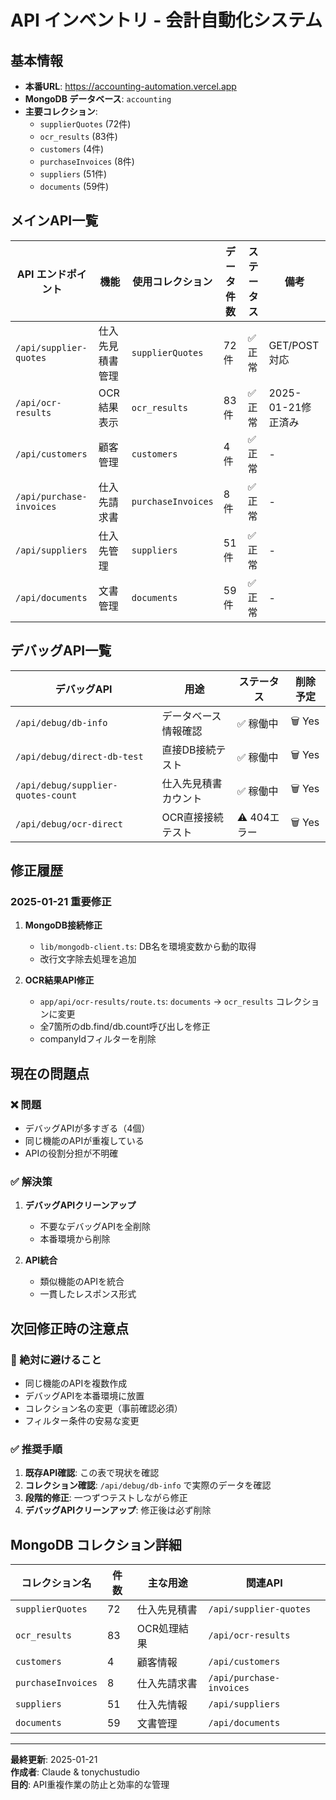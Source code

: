 # API インベントリ - 会計自動化システム

## 基本情報
- **本番URL**: https://accounting-automation.vercel.app
- **MongoDB データベース**: `accounting`
- **主要コレクション**: 
  - `supplierQuotes` (72件)
  - `ocr_results` (83件) 
  - `customers` (4件)
  - `purchaseInvoices` (8件)
  - `suppliers` (51件)
  - `documents` (59件)

## メインAPI一覧

| API エンドポイント | 機能 | 使用コレクション | データ件数 | ステータス | 備考 |
|---|---|---|---|---|---|
| `/api/supplier-quotes` | 仕入先見積書管理 | `supplierQuotes` | 72件 | ✅ 正常 | GET/POST対応 |
| `/api/ocr-results` | OCR結果表示 | `ocr_results` | 83件 | ✅ 正常 | 2025-01-21修正済み |
| `/api/customers` | 顧客管理 | `customers` | 4件 | ✅ 正常 | - |
| `/api/purchase-invoices` | 仕入先請求書 | `purchaseInvoices` | 8件 | ✅ 正常 | - |
| `/api/suppliers` | 仕入先管理 | `suppliers` | 51件 | ✅ 正常 | - |
| `/api/documents` | 文書管理 | `documents` | 59件 | ✅ 正常 | - |

## デバッグAPI一覧

| デバッグAPI | 用途 | ステータス | 削除予定 |
|---|---|---|---|
| `/api/debug/db-info` | データベース情報確認 | ✅ 稼働中 | 🗑️ Yes |
| `/api/debug/direct-db-test` | 直接DB接続テスト | ✅ 稼働中 | 🗑️ Yes |
| `/api/debug/supplier-quotes-count` | 仕入先見積書カウント | ✅ 稼働中 | 🗑️ Yes |
| `/api/debug/ocr-direct` | OCR直接接続テスト | ⚠️ 404エラー | 🗑️ Yes |

## 修正履歴

### 2025-01-21 重要修正
1. **MongoDB接続修正**
   - `lib/mongodb-client.ts`: DB名を環境変数から動的取得
   - 改行文字除去処理を追加

2. **OCR結果API修正** 
   - `app/api/ocr-results/route.ts`: `documents` → `ocr_results` コレクションに変更
   - 全7箇所のdb.find/db.count呼び出しを修正
   - companyIdフィルターを削除

## 現在の問題点

### ❌ 問題
- デバッグAPIが多すぎる（4個）
- 同じ機能のAPIが重複している
- APIの役割分担が不明確

### ✅ 解決策
1. **デバッグAPIクリーンアップ**
   - 不要なデバッグAPIを全削除
   - 本番環境から削除

2. **API統合**
   - 類似機能のAPIを統合
   - 一貫したレスポンス形式

## 次回修正時の注意点

### 🚨 絶対に避けること
- 同じ機能のAPIを複数作成
- デバッグAPIを本番環境に放置
- コレクション名の変更（事前確認必須）
- フィルター条件の安易な変更

### ✅ 推奨手順
1. **既存API確認**: この表で現状を確認
2. **コレクション確認**: `/api/debug/db-info` で実際のデータを確認
3. **段階的修正**: 一つずつテストしながら修正
4. **デバッグAPIクリーンアップ**: 修正後は必ず削除

## MongoDB コレクション詳細

| コレクション名 | 件数 | 主な用途 | 関連API |
|---|---|---|---|
| `supplierQuotes` | 72 | 仕入先見積書 | `/api/supplier-quotes` |
| `ocr_results` | 83 | OCR処理結果 | `/api/ocr-results` |
| `customers` | 4 | 顧客情報 | `/api/customers` |
| `purchaseInvoices` | 8 | 仕入先請求書 | `/api/purchase-invoices` |
| `suppliers` | 51 | 仕入先情報 | `/api/suppliers` |
| `documents` | 59 | 文書管理 | `/api/documents` |

---
**最終更新**: 2025-01-21  
**作成者**: Claude & tonychustudio  
**目的**: API重複作業の防止と効率的な管理